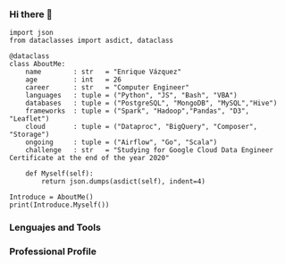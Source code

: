 ### Hi there 👋

<!--
**Enr1que319/Enr1que319** is a ✨ _special_ ✨ repository because its `README.md` (this file) appears on your GitHub profile.

Here are some ideas to get you started:

- 🔭 I’m currently working on ...
- 🌱 I’m currently learning ...
- 👯 I’m looking to collaborate on ...
- 🤔 I’m looking for help with ...
- 💬 Ask me about ...
- 📫 How to reach me: ...
- 😄 Pronouns: ...
- ⚡ Fun fact: ...
-->

```python, term=True
import json
from dataclasses import asdict, dataclass

@dataclass
class AboutMe:
    name        : str   = "Enrique Vázquez"
    age         : int   = 26
    career      : str   = "Computer Engineer"
    languages   : tuple = ("Python", "JS", "Bash", "VBA")
    databases   : tuple = ("PostgreSQL", "MongoDB", "MySQL","Hive")
    frameworks  : tuple = ("Spark", "Hadoop","Pandas", "D3", "Leaflet")
    cloud       : tuple = ("Dataproc", "BigQuery", "Composer", "Storage")
    ongoing     : tuple = ("Airflow", "Go", "Scala")
    challenge   : str   = "Studying for Google Cloud Data Engineer Certificate at the end of the year 2020"

    def Myself(self):
        return json.dumps(asdict(self), indent=4)

Introduce = AboutMe()
print(Introduce.Myself())

```
### Lenguajes and Tools


### Professional Profile



